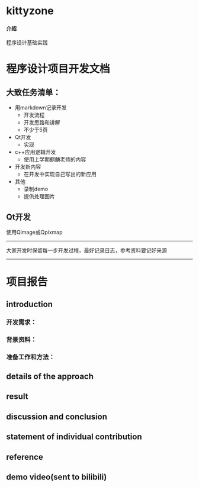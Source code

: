 # kittyzone

#### 介绍
程序设计基础实践

# 程序设计项目开发文档
## 大致任务清单：
-  用markdown记录开发
    * 开发流程
    * 开发思路和讲解
    * 不少于5页
 - Qt开发
    * 实现
 - c++应用逻辑开发
    * 使用上学期麒麟老师的内容
  - 开发新内容
    - 在开发中实现自己写出的新应用
   - 其他
      * 录制demo
      * 提供处理图片
   
   ## Qt开发
   使用Qimage或Qpixmap
   
   ---
大家开发时保留每一步开发过程，最好记录日志，参考资料要记好来源

---


# 项目报告
## introduction
### 开发需求：
### 背景资料：
### 准备工作和方法：
## details of the approach
## result
## discussion and conclusion
## statement of individual contribution
## reference
## demo video(sent to bilibili)



